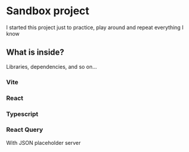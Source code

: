 # Sandbox project

I started this project just to practice, play around and repeat everything I know

## What is inside?

Libraries, dependencies, and so on...

### Vite

### React

### Typescript

### React Query

With JSON placeholder server
